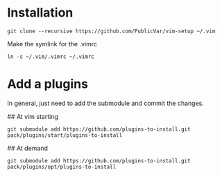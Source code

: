 # Installation

```
git clone --recursive https://github.com/PublicVar/vim-setup ~/.vim
```

Make the symlink for the .vimrc

```
ln -s ~/.vim/.vimrc ~/.vimrc
```

# Add a plugins

In general, just need to add the submodule and commit the changes.

## At vim starting

```
git submodule add https://github.com/plugins-to-install.git pack/plugins/start/plugins-to-install
```

## At demand

```
git submodule add https://github.com/plugins-to-install.git pack/plugins/opt/plugins-to-install
```
